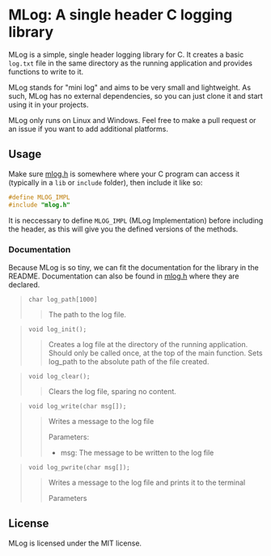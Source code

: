 # MLog: A single header C logging library
MLog is a simple, single header logging library for C. It creates a 
basic `log.txt` file in the same directory as the running application
and provides functions to write to it.  

MLog stands for "mini log" and aims to be very small and lightweight.
As such, MLog has no external dependencies, so you can just clone it 
and start using it in your projects.  

MLog only runs on Linux and Windows. Feel free to make a pull request
or an issue if you want to add additional platforms.

## Usage
Make sure [mlog.h](mlog.h) is somewhere where your C program can access it
(typically in a `lib` or `include` folder), then include it like so:
```c
#define MLOG_IMPL
#include "mlog.h"
```
It is neccessary to define `MLOG_IMPL` (MLog Implementation) before including
the header, as this will give you the defined versions of the methods.

### Documentation
Because MLog is so tiny, we can fit the documentation for the library in the
README. Documentation can also be found in [mlog.h](mlog.h) where they are
declared.  

> `char log_path[1000]`
>> The path to the log file.

> `void log_init();`
>> Creates a log file at the directory of the running application. Should
>> only be called once, at the top of the main function. Sets log_path to
>> the absolute path of the file created.

> `void log_clear();`
>> Clears the log file, sparing no content.

> `void log_write(char msg[]);`
>> Writes a message to the log file
>>  
>> Parameters:
>> - msg: The message to be written to the log file

> `void log_pwrite(char msg[]);`
>> Writes a message to the log file and prints it to the terminal
>>
>> Parameters

## License
MLog is licensed under the MIT license.
